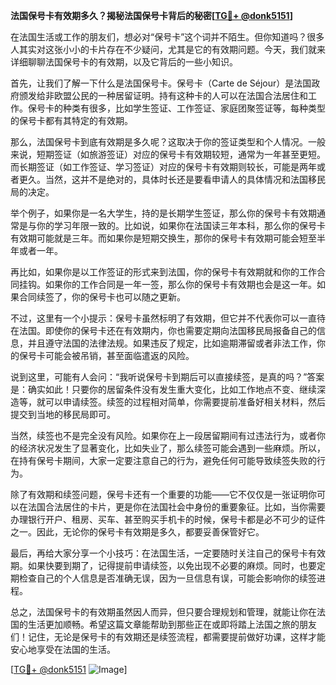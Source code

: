 **法国保号卡有效期多久？揭秘法国保号卡背后的秘密[[TG💪+ @donk5151](https://t.me/s/donk5151)]**

在法国生活或工作的朋友们，想必对“保号卡”这个词并不陌生。但你知道吗？很多人其实对这张小小的卡片存在不少疑问，尤其是它的有效期问题。今天，我们就来详细聊聊法国保号卡的有效期，以及它背后的一些小知识。

首先，让我们了解一下什么是法国保号卡。保号卡（Carte de Séjour）是法国政府颁发给非欧盟公民的一种居留证明。持有这种卡的人可以在法国合法居住和工作。保号卡的种类有很多，比如学生签证、工作签证、家庭团聚签证等，每种类型的保号卡都有其特定的有效期。

那么，法国保号卡到底有效期是多久呢？这取决于你的签证类型和个人情况。一般来说，短期签证（如旅游签证）对应的保号卡有效期较短，通常为一年甚至更短。而长期签证（如工作签证、学习签证）对应的保号卡有效期则较长，可能是两年或者更久。当然，这并不是绝对的，具体时长还是要看申请人的具体情况和法国移民局的决定。

举个例子，如果你是一名大学生，持的是长期学生签证，那么你的保号卡有效期通常是与你的学习年限一致的。比如说，如果你在法国读三年本科，那么你的保号卡有效期可能就是三年。而如果你是短期交换生，那你的保号卡有效期可能会短至半年或者一年。

再比如，如果你是以工作签证的形式来到法国，你的保号卡有效期就和你的工作合同挂钩。如果你的工作合同是一年一签，那么你的保号卡有效期也会是这一年。如果合同续签了，你的保号卡也可以随之更新。

不过，这里有一个小提示：保号卡虽然标明了有效期，但它并不代表你可以一直待在法国。即使你的保号卡还在有效期内，你也需要定期向法国移民局报备自己的信息，并且遵守法国的法律法规。如果违反了规定，比如逾期滞留或者非法工作，你的保号卡可能会被吊销，甚至面临遣返的风险。

说到这里，可能有人会问：“我听说保号卡到期后可以直接续签，是真的吗？”答案是：确实如此！只要你的居留条件没有发生重大变化，比如工作地点不变、继续深造等，就可以申请续签。续签的过程相对简单，你需要提前准备好相关材料，然后提交到当地的移民局即可。

当然，续签也不是完全没有风险。如果你在上一段居留期间有过违法行为，或者你的经济状况发生了显著变化，比如失业了，那么续签可能会遇到一些麻烦。所以，在持有保号卡期间，大家一定要注意自己的行为，避免任何可能导致续签失败的行为。

除了有效期和续签问题，保号卡还有一个重要的功能——它不仅仅是一张证明你可以在法国合法居住的卡片，更是你在法国社会中身份的重要象征。比如，当你需要办理银行开户、租房、买车、甚至购买手机卡的时候，保号卡都是必不可少的证件之一。因此，无论你的保号卡有效期是多久，都要妥善保管好它。

最后，再给大家分享一个小技巧：在法国生活，一定要随时关注自己的保号卡有效期。如果快要到期了，记得提前申请续签，以免出现不必要的麻烦。同时，也要定期检查自己的个人信息是否准确无误，因为一旦信息有误，可能会影响你的续签进程。

总之，法国保号卡的有效期虽然因人而异，但只要合理规划和管理，就能让你在法国的生活更加顺畅。希望这篇文章能帮助到那些正在或即将踏上法国之旅的朋友们！记住，无论是保号卡的有效期还是续签流程，都需要提前做好功课，这样才能安心地享受在法国的生活。

[[TG💪+ @donk5151](https://t.me/s/donk5151) ![Image](https://i.postimg.cc/rwNCRYN7/Snipaste-2025-04-30-17-27-05.png)]
